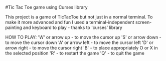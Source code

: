 #Tic Tac Toe game using Curses library

This project is a game of TicTacToe but not just in a normal terminal.
To make it more advanced and fun I used a terminal-independent screen-painting and keyboard to play - thanks to 'curses' library

HOW TO PLAY:
'W' or arrow up - to move the cursor up
'S' or arrow down - to move the cursor down
'A' or arrow left - to move the cursor left
'D' or arrow right - to move the cursor right
'B' - to place appropriately O or X in the selected position
'R' - to restart the game
'Q' - to quit the game
